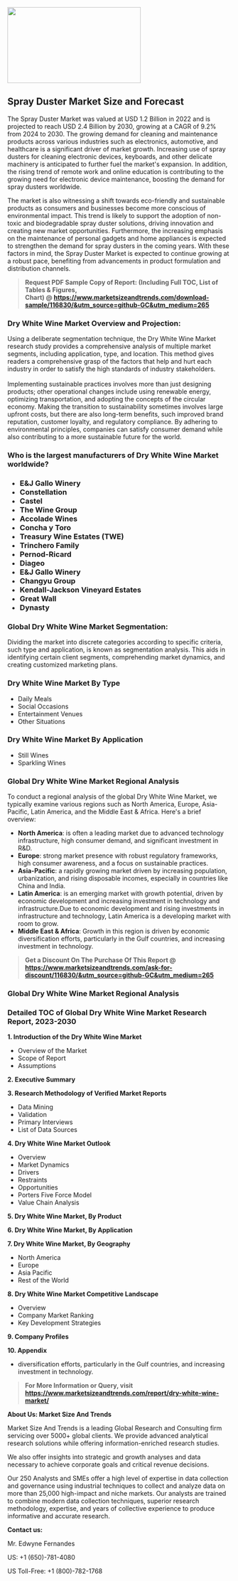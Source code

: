 <p><img class="alignnone size-medium wp-image-20088" src="https://ffe5etoiles.com/wp-content/uploads/2024/12/MST1-300x171.png" alt="" width="300" height="171" /></p><h2>Spray Duster Market Size and Forecast</h2><p>The Spray Duster Market was valued at USD 1.2 Billion in 2022 and is projected to reach USD 2.4 Billion by 2030, growing at a CAGR of 9.2% from 2024 to 2030. The growing demand for cleaning and maintenance products across various industries such as electronics, automotive, and healthcare is a significant driver of market growth. Increasing use of spray dusters for cleaning electronic devices, keyboards, and other delicate machinery is anticipated to further fuel the market's expansion. In addition, the rising trend of remote work and online education is contributing to the growing need for electronic device maintenance, boosting the demand for spray dusters worldwide.</p><p>The market is also witnessing a shift towards eco-friendly and sustainable products as consumers and businesses become more conscious of environmental impact. This trend is likely to support the adoption of non-toxic and biodegradable spray duster solutions, driving innovation and creating new market opportunities. Furthermore, the increasing emphasis on the maintenance of personal gadgets and home appliances is expected to strengthen the demand for spray dusters in the coming years. With these factors in mind, the Spray Duster Market is expected to continue growing at a robust pace, benefiting from advancements in product formulation and distribution channels.</p></p><blockquote id="" class=""><strong>Request PDF Sample Copy of Report: (Including Full TOC, List of Tables &amp; Figures, Chart)&nbsp;@&nbsp;<strong><a href="https://www.marketsizeandtrends.com/download-sample/116830/&utm_source=github-GC&utm_medium=265" target="_blank">https://www.marketsizeandtrends.com/download-sample/116830/&utm_source=github-GC&utm_medium=265</a></strong></strong></blockquote><h3 id="" class="">Dry White Wine Market&nbsp;Overview and Projection:</h3><p id="" class="">Using a deliberate segmentation technique, the Dry White Wine Market research study provides a comprehensive analysis of multiple market segments, including application, type, and location. This method gives readers a comprehensive grasp of the factors that help and hurt each industry in order to satisfy the high standards of industry stakeholders. <br /> <br />Implementing sustainable practices involves more than just designing products; other operational changes include using renewable energy, optimizing transportation, and adopting the concepts of the circular economy. Making the transition to sustainability sometimes involves large upfront costs, but there are also long-term benefits, such improved brand reputation, customer loyalty, and regulatory compliance. By adhering to environmental principles, companies can satisfy consumer demand while also contributing to a more sustainable future for the world.</p><h3 id="" class="">Who is the largest manufacturers of&nbsp;Dry White Wine Market worldwide?</h3><h3 class=""><p><ul><li>E&J Gallo Winery </li><li> Constellation </li><li> Castel </li><li> The Wine Group </li><li> Accolade Wines </li><li> Concha y Toro </li><li> Treasury Wine Estates (TWE) </li><li> Trinchero Family </li><li> Pernod-Ricard </li><li> Diageo </li><li> E&J Gallo Winery </li><li> Changyu Group </li><li> Kendall-Jackson Vineyard Estates </li><li> Great Wall </li><li> Dynasty</li></ul></p></h3><h3 id="" class="">Global&nbsp;Dry White Wine Market Segmentation:</h3><p id="" class="">Dividing the market into discrete categories according to specific criteria, such type and application, is known as segmentation analysis. This aids in identifying certain client segments, comprehending market dynamics, and creating customized marketing plans.</p><h3 id="" class="">Dry White Wine Market&nbsp;By Type</h3><p><p><ul><li>Daily Meals </li><li> Social Occasions </li><li> Entertainment Venues </li><li> Other Situations</p></li></ul></p></p><h3 id="" class="">Dry White Wine Market&nbsp;By Application</h3><p class=""><p><ul><li>Still Wines </li><li> Sparkling Wines</li></ul></p></p><h3 id="" class="">Global Dry White Wine Market Regional Analysis</h3><p id="" class="">To conduct a regional analysis of the global Dry White Wine Market, we typically examine various regions such as North America, Europe, Asia-Pacific, Latin America, and the Middle East &amp; Africa. Here's a brief overview:</p><ul><li><strong>North America</strong>: is often a leading market due to advanced technology infrastructure, high consumer demand, and significant investment in R&amp;D.</li><li><strong>Europe</strong>: strong market presence with robust regulatory frameworks, high consumer awareness, and a focus on sustainable practices.</li><li><strong>Asia-Pacific</strong>: a rapidly growing market driven by increasing population, urbanization, and rising disposable incomes, especially in countries like China and India.</li><li><strong>Latin America</strong>: is an emerging market with growth potential, driven by economic development and increasing investment in technology and infrastructure.Due to economic development and rising investments in infrastructure and technology, Latin America is a developing market with room to grow.</li><li><strong>Middle East &amp; Africa</strong>: Growth in this region is driven by economic diversification efforts, particularly in the Gulf countries, and increasing investment in technology.</li></ul><blockquote id="" class=""><strong>Get a Discount On The Purchase Of This Report @ <strong><a href="https://www.marketsizeandtrends.com/ask-for-discount/116830/&utm_source=github-GC&utm_medium=265" target="_blank">https://www.marketsizeandtrends.com/ask-for-discount/116830/&utm_source=github-GC&utm_medium=265</a></strong></strong></blockquote><h3 id="" class="">Global Dry White Wine Market Regional Analysis</h3><h3 id="" class="">Detailed TOC of Global Dry White Wine Market Research Report, 2023-2030</h3><p id="" class=""><strong>1. Introduction of the Dry White Wine Market</strong></p><ul><li>Overview of the Market</li><li>Scope of Report</li><li>Assumptions</li></ul><p id="" class=""><strong>2. Executive Summary</strong></p><p id="" class=""><strong>3. Research Methodology of Verified Market Reports</strong></p><ul><li>Data Mining</li><li>Validation</li><li>Primary Interviews</li><li>List of Data Sources</li></ul><p id="" class=""><strong>4. Dry White Wine Market Outlook</strong></p><ul><li>Overview</li><li>Market Dynamics</li><li>Drivers</li><li>Restraints</li><li>Opportunities</li><li>Porters Five Force Model</li><li>Value Chain Analysis</li></ul><p id="" class=""><strong>5. Dry White Wine Market, By Product</strong></p><p id="" class=""><strong>6. Dry White Wine Market, By Application</strong></p><p id="" class=""><strong>7. Dry White Wine Market, By Geography</strong></p><ul><li>North America</li><li>Europe</li><li>Asia Pacific</li><li>Rest of the World</li></ul><p id="" class=""><strong>8. Dry White Wine Market Competitive Landscape</strong></p><ul><li>Overview</li><li>Company Market Ranking</li><li>Key Development Strategies</li></ul><p id="" class=""><strong>9. Company Profiles</strong></p><p id="" class=""><strong>10. Appendix</strong></p><ul><li>diversification efforts, particularly in the Gulf countries, and increasing investment in technology.</li></ul><blockquote id="" class=""><strong>For More Information or Query, visit <strong><strong><a href="https://www.marketsizeandtrends.com/report/dry-white-wine-market/" target="_blank">https://www.marketsizeandtrends.com/report/dry-white-wine-market/</a></strong></strong></strong></blockquote><p id="" class=""><strong>About Us: Market Size And Trends</strong></p><p id="" class="">Market Size And Trends is a leading Global Research and Consulting firm servicing over 5000+ global clients. We provide advanced analytical research solutions while offering information-enriched research studies.</p><p id="" class="">We also offer insights into strategic and growth analyses and data necessary to achieve corporate goals and critical revenue decisions.</p><p id="" class="">Our 250 Analysts and SMEs offer a high level of expertise in data collection and governance using industrial techniques to collect and analyze data on more than 25,000 high-impact and niche markets. Our analysts are trained to combine modern data collection techniques, superior research methodology, expertise, and years of collective experience to produce informative and accurate research.</p><p id="" class=""><strong>Contact us:</strong></p><p id="" class="">Mr. Edwyne Fernandes</p><p id="" class="">US: +1 (650)-781-4080</p><p id="" class="">US Toll-Free: +1 (800)-782-1768</p>
